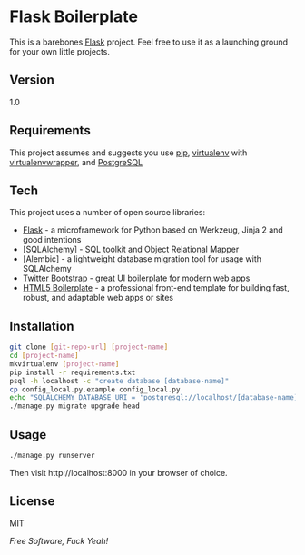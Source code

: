 Flask Boilerplate
==================

This is a barebones [Flask] project. Feel free to use it as a launching ground for your own little projects.

Version
-------

1.0

Requirements
------------

This project assumes and suggests you use [pip], [virtualenv] with [virtualenvwrapper], and [PostgreSQL]


Tech
----

This project uses a number of open source libraries:

* [Flask] - a microframework for Python based on Werkzeug, Jinja 2 and good intentions
* [SQLAlchemy] - SQL toolkit and Object Relational Mapper
* [Alembic] - a lightweight database migration tool for usage with SQLAlchemy 
* [Twitter Bootstrap] - great UI boilerplate for modern web apps
* [HTML5 Boilerplate] - a professional front-end template for building fast, robust, and adaptable web apps or sites

Installation
------------

```sh
git clone [git-repo-url] [project-name]
cd [project-name]
mkvirtualenv [project-name]
pip install -r requirements.txt
psql -h localhost -c "create database [database-name]"
cp config_local.py.example config_local.py
echo "SQLALCHEMY_DATABASE_URI = 'postgresql://localhost/[database-name]'" >> config_local.py
./manage.py migrate upgrade head
```

Usage
-----

```sh
./manage.py runserver
```

Then visit http://localhost:8000 in your browser of choice.

License
-------

MIT

*Free Software, Fuck Yeah!*

[Flask]:flask.pocoo.org
[PostgreSQL]:http://www.postgresql.org
[Twitter Bootstrap]:http://twitter.github.com/bootstrap/
[HTML5 Boilerplate]:html5boilerplate.com
[pip]:https://pypi.python.org/pypi/pip
[virtualenv]:http://www.virtualenv.org/
[virtualenvwrapper]:http://virtualenvwrapper.readthedocs.org/en/latest/
